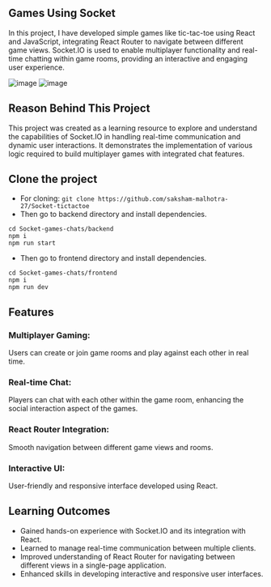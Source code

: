 ## Games Using Socket
In this project, I have developed simple games like tic-tac-toe using React and JavaScript, integrating React Router to navigate between different game views. Socket.IO is used to enable multiplayer functionality and real-time chatting within game rooms, providing an interactive and engaging user experience.

![image](https://github.com/user-attachments/assets/1bf4ca66-0849-4ed2-9dd9-d690a8049954)
![image](https://github.com/user-attachments/assets/c4299feb-62f6-46ec-802c-3b1b0f78ce40)

## Reason Behind This Project
This project was created as a learning resource to explore and understand the capabilities of Socket.IO in handling real-time communication and dynamic user interactions. It demonstrates the implementation of various logic required to build multiplayer games with integrated chat features.

## Clone the project
+ For cloning: 
`git clone https://github.com/saksham-malhotra-27/Socket-tictactoe`
+ Then go to backend directory and install dependencies.
```
cd Socket-games-chats/backend
npm i
npm run start
```
+ Then go to frontend directory and install dependencies.
```
cd Socket-games-chats/frontend
npm i
npm run dev
```

## Features
### Multiplayer Gaming: 
Users can create or join game rooms and play against each other in real time.
### Real-time Chat: 
Players can chat with each other within the game room, enhancing the social interaction aspect of the games.
### React Router Integration:
Smooth navigation between different game views and rooms.
### Interactive UI: 
User-friendly and responsive interface developed using React.

## Learning Outcomes
+ Gained hands-on experience with Socket.IO and its integration with React.
+ Learned to manage real-time communication between multiple clients.
+ Improved understanding of React Router for navigating between different views in a single-page application.
+ Enhanced skills in developing interactive and responsive user interfaces.
